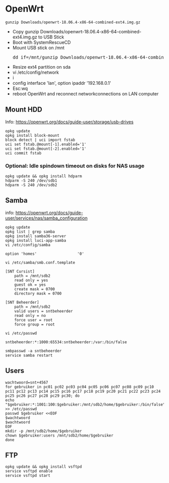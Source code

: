 # OpenWrt
    gunzip Downloads/openwrt-18.06.4-x86-64-combined-ext4.img.gz
* Copy gunzip Downloads/openwrt-18.06.4-x86-64-combined-ext4.img.gz to USB Stick
* Boot with SystemRescueCD
* Mount USB stick on /mnt
    <pre>dd if=/mnt/gunzip Downloads/openwrt-18.06.4-x86-64-combined-ext4.img.gz of=/dev/sda bs=1M</pre>
* Resize ext4 partition on sda
* vi /etc/config/network
* i
* config interface 'lan', option ipaddr '192.168.0.1'
* Esc:wq
* reboot OpenWrt and reconnect networkconnections on LAN computer
## Mount HDD
Info: https://openwrt.org/docs/guide-user/storage/usb-drives

    opkg update
    opkg install block-mount
    block detect | uci import fstab
    uci set fstab.@mount[-1].enabled='1'
    uci set fstab.@mount[-2].enabled='1'
    uci commit fstab
### Optional: Idle spindown timeout on disks for NAS usage
    opkg update && opkg install hdparm
    hdparm -S 240 /dev/sdb1
    hdparm -S 240 /dev/sdb2
## Samba
info: https://openwrt.org/docs/guide-user/services/nas/samba_configuration

    opkg update
    opkg list | grep samba
    opkg install samba36-server
    opkg install luci-app-samba
    vi /etc/config/samba
    
    option 'homes'                  '0'

    vi /etc/samba/smb.conf.template
    
    [SNT Cursist]                       
        path = /mnt/sdb2                      
        read only = yes           
        guest ok = yes              
        create mask = 0700                    
        directory mask = 0700     
                                  
    [SNT Beheerder]                               
        path = /mnt/sdb2                      
        valid users = sntbeheerder
        read only = no            
        force user = root 
        force group = root   
    
    vi /etc/passwd
    
    sntbeheerder:*:1000:65534:sntbeheerder:/var:/bin/false
    
    smbpasswd -a sntbeheerder
    service samba restart
## Users
    wachtwoord=snt+4567
    for gebruiker in pc01 pc02 pc03 pc04 pc05 pc06 pc07 pc08 pc09 pc10 pc11 pc12 pc13 pc14 pc15 pc16 pc17 pc18 pc19 pc20 pc21 pc22 pc23 pc24 pc25 pc26 pc27 pc28 pc29 pc30; do
    echo "$gebruiker:*:1001:100:$gebruiker:/mnt/sdb2/home/$gebruiker:/bin/false" >> /etc/passwd
    passwd $gebruiker <<EOF
    $wachtwoord
    $wachtwoord
    EOF
    mkdir -p /mnt/sdb2/home/$gebruiker
    chown $gebruiker:users /mnt/sdb2/home/$gebruiker
    done
## FTP
    opkg update && opkg install vsftpd
    service vsftpd enable
    service vsftpd start
